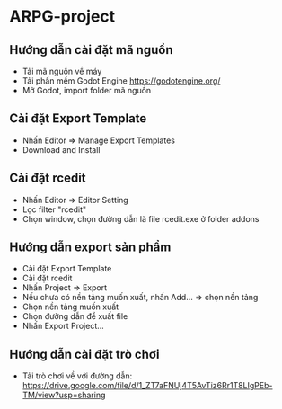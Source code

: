 # ARPG-project
## Hướng dẫn cài đặt mã nguồn
- Tải mã nguồn về máy
- Tải phần mềm Godot Engine https://godotengine.org/
- Mở Godot, import folder mã nguồn

## Cài đặt Export Template
- Nhấn Editor => Manage Export Templates
- Download and Install

## Cài đặt rcedit
- Nhấn Editor => Editor Setting
- Lọc filter "rcedit"
- Chọn window, chọn đường dẫn là file rcedit.exe ở folder addons

## Hướng dẫn export sản phẩm
- Cài đặt Export Template
- Cài đặt rcedit
- Nhấn Project => Export
- Nếu chưa có nền tảng muốn xuất, nhấn Add... => chọn nền tảng
- Chọn nền tảng muốn xuất
- Chọn đường dẫn để xuất file
- Nhấn Export Project...

## Hướng dẫn cài đặt trò chơi
- Tải trò chơi về với đường dẫn: https://drive.google.com/file/d/1_ZT7aFNUj4T5AvTiz6Rr1T8LIgPEb-TM/view?usp=sharing
